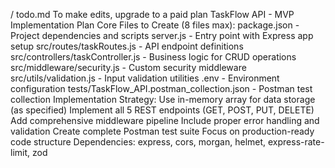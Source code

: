 /
todo.md
To make edits, upgrade to a paid plan
TaskFlow API - MVP Implementation Plan
Core Files to Create (8 files max):
package.json - Project dependencies and scripts
server.js - Entry point with Express app setup
src/routes/taskRoutes.js - API endpoint definitions
src/controllers/taskController.js - Business logic for CRUD operations
src/middleware/security.js - Custom security middleware
src/utils/validation.js - Input validation utilities
.env - Environment configuration
tests/TaskFlow_API.postman_collection.json - Postman test collection
Implementation Strategy:
Use in-memory array for data storage (as specified)
Implement all 5 REST endpoints (GET, POST, PUT, DELETE)
Add comprehensive middleware pipeline
Include proper error handling and validation
Create complete Postman test suite
Focus on production-ready code structure
Dependencies:
express, cors, morgan, helmet, express-rate-limit, zod
